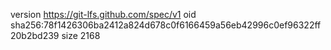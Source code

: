 version https://git-lfs.github.com/spec/v1
oid sha256:78f1426306ba2412a824d678c0f6166459a56eb42996c0ef96322ff20b2bd239
size 2168
